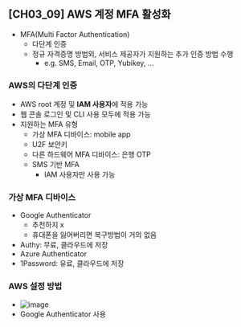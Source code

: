 ## [CH03_09] AWS 계정 MFA 활성화
- MFA(Multi Factor Authentication)
  - 다단계 인증
  - 정규 자격증명 방법외, 서비스 제공자가 지원하는 추가 인증 방법 수행
    - e.g. SMS, Email, OTP, Yubikey, ...

### AWS의 다단계 인증
- AWS root 계정 및 **IAM 사용자**에 적용 가능
- 웹 콘솔 로그인 및 CLI 사용 모두에 적용 가능
- 지원하는 MFA 유형
  - 가상 MFA 디바이스: mobile app
  - U2F 보안키
  - 다른 하드웨어 MFA 디바이스: 은행 OTP
  - SMS 기반 MFA
    - IAM 사용자만 사용 가능

### 가상 MFA 디바이스
- Google Authenticator
  - 추천하지 x
  - 휴대폰을 잃어버리면 복구방법이 거의 없음
- Authy: 무료, 클라우드에 저장
- Azure Authenticator
- 1Password: 유료, 클라우드에 저장

### AWS 설정 방법
- ![image](https://user-images.githubusercontent.com/10006290/191014127-35c40ec4-3fc0-4296-90db-2c078d1e135b.png)
- Google Authenticator 사용
